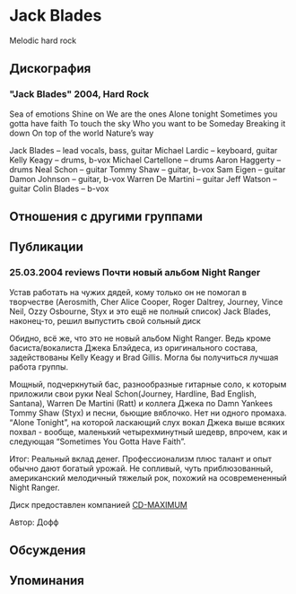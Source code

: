 # Jack Blades

Melodic hard rock

## Дискография

### "Jack Blades" 2004, Hard Rock

Sea of emotions
Shine on
We are the ones
Alone tonight
Sometimes you gotta have faith
To touch the sky
Who you want to be
Someday
Breaking it down
On top of the world
Nature’s way 
 

Jack Blades – lead vocals, bass, guitar
Michael Lardic – keyboard, guitar
Kelly Keagy – drums, b-vox
Michael Cartellone – drums
Aaron Haggerty – drums
Neal Schon – guitar
Tommy Shaw – guitar, b-vox
Sam Eigen – guitar
Damon Johnson – guitar, b-vox
Warren De Martini – guitar
Jeff Watson – guitar
Colin Blades – b-vox


## Отношения с другими группами


## Публикации

### 25.03.2004 reviews Почти новый альбом Night Ranger

<P>Устав работать на чужих дядей, кому только он не помогал в творчестве (Aerosmith, Cher Alice Cooper, Roger Daltrey, Journey, Vince Neil, Ozzy Osbourne, Styx и это ещё не полный список) Jack Blades, наконец-то, решил выпустить свой сольный диск </P>
<P>Обидно, всё же, что это не новый альбом Night Rаnger. Ведь кроме басиста/вокалиста Джека Блэйдеса, из оригинального состава, задействованы Kelly Keagy и Brad Gillis. Могла бы получиться лучшая работа группы. </P>
<P>Мощный, подчеркнутый бас, разнообразные гитарные соло, к которым приложили свои руки Neal Schon(Journey, Hardline, Bad English, Santana), Warren De Martini (Ratt) и коллега Джека по Damn Yankees Tommy Shaw (Styx) и песни, бьющие вяблочко. Нет ни одного промаха. “Alone Tonight”, на которой ласкающий слух вокал Джека выше всяких похвал - вообще, маленький четырехминутный шедевр, впрочем, как и следующая “Sometimes You Gotta Have Faith”. </P>
<P>Итог: Реальный вклад денег. Профессионализм плюс талант и опыт обычно дают богатый урожай. Не сопливый, чуть приблюзованный, американский мелодичный тяжелый рок, похожий на осовремененный Night Ranger.</P>
<P>Диск предоставлен компанией <A href="http://www.cd-maximum.ru/">CD-MAXIMUM</A></P>
Автор: Дофф


## Обсуждения


## Упоминания

